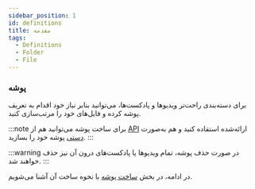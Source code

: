 ```yaml
---
sidebar_position: 1
id: definitions
title: مقدمه
tags:
  - Definitions
  - Folder
  - File
---
```


### پوشه

برای دسته‌بندی راحت‌تر ویدیوها و پادکست‌ها، می‌توانید بنابر نیاز خود اقدام به تعریف پوشه کرده و فایل‌های خود را مرتب‌سازی کنید.

:::note
برای ساخت پوشه می‌توانید هم از [API](../../../developers/bucket/create) ارائه‌شده استفاده کنید و هم به‌صورت [دستی](../storage/bucket.md) پوشه خود را بسازید.
:::

:::warning
در صورت حذف پوشه، تمام ویدیوها یا پادکست‌های درون آن نیز حذف خواهند شد.
:::

در ادامه، در بخش [ساخت پوشه](./bucket#ساخت) با نحوه ساخت آن آشنا می‌شویم.
